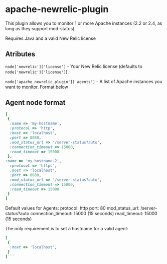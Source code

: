 # apache-newrelic-plugin

This plugin allows you to monitor 1 or more Apache instances (2.2 or 2.4, as long as they support mod-status).

Requires Java and a valid New Relic license

## Atributes


`node['newrelic']['license']` - Your New Relic license (defaults to `node['newrelic']['license']`)

`node['apache_newrelic_plugin']['agents']` - A list of Apache instances you want to monitor. Format below

## Agent node format

```ruby
[
 {
  :name => 'my-hostname',
  :protocol => 'http',
  :host => 'localhost',
  :port => 8080,
  :mod_status_url => '/server-status?auto',
  :connection_timeout => 15000,
  :read_timeout => 15000
 },
:name => 'my-hostname-2',
  :protocol => 'https',
  :host => 'localhost',
  :port => 8080,
  :mod_status_url => '/server-status?auto',
  :connection_timeout => 15000,
  :read_timeout => 15000
 }
]
```

Default values for Agents:
protocol: http
port: 80
mod_status_url: /server-status?auto
connection_timeout: 15000 (15 seconds)
read_timeout: 15000 (15 seconds)

The only requirement is to set a hostname for a valid agent:
```ruby
[
 {
  :host => 'localhost',
 }
]```
